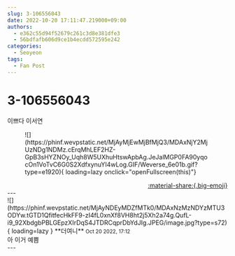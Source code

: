 ```yaml
---
slug: 3-106556043
date: 2022-10-20 17:11:47.219000+09:00
authors:
  - e362c55d94f52679c261c3d8e381dfe3
  - 56bdfafb606d9ce1b4ecdd572595e242
categories:
  - Seoyeon
tags:
  - Fan Post
---
```


# 3-106556043

<div class="post-container" markdown="1">
<div class="content-container md-sidebar__scrollwrap" markdown="1">

이쁘다 이서연
<figure markdown="1">
![](https://phinf.wevpstatic.net/MjAyMjEwMjBfMjQ3/MDAxNjY2MjUzNDg1NDMz.cErqMhLEF2HZ-GpB3sHYZNOy_Uqh8W5UXhuHtswApbAg.JeJalMGP0FA90yqocOn1VoTvC6G0S2XdfxynuYI4wLog.GIF/Weverse_6e01b.gif?type=e1920){ loading=lazy onclick="openFullscreen(this)"}
</figure>


</div>
</div>

<div style="text-align: right;" markdown="1">
<a href="https://weverse.io/fromis9/fanpost/3-106556043" style="text-align: right;">:material-share:{.big-emoji}</a>
</div>
---

<div class="comments-container md-sidebar__scrollwrap" markdown="1">
<div class="comment" markdown="1">
<div class='id-container' markdown="1">
![](https://phinf.wevpstatic.net/MjAyNDEyMDZfMTk0/MDAxNzMzNDYzMTU3ODYw.tGTD1QfitfecHkFF9-zI4fL0xnXf8VH8ht2j5Xh2a74g.QufL-i9_92XbdgbPBLGEpzXIrDqS4JTDRCqprDbYdJIg.JPEG/image.jpg?type=s72){ loading=lazy }
**<span class="artist">더여니</span>** <small>Oct 20 2022, 17:12</small><br>
</div>
<div class='comment-body' markdown="1">
아 이거 예쁨
</div>
</div>
</div>
---
